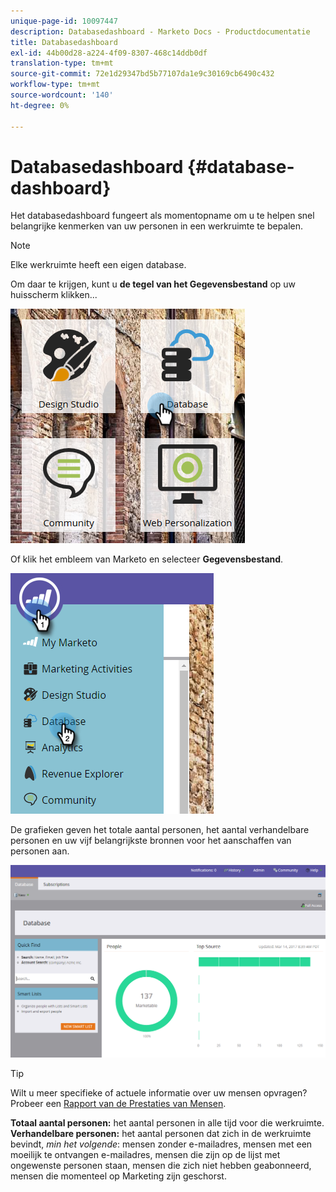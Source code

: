 ```yaml
---
unique-page-id: 10097447
description: Databasedashboard - Marketo Docs - Productdocumentatie
title: Databasedashboard
exl-id: 44b00d28-a224-4f09-8307-468c14ddb0df
translation-type: tm+mt
source-git-commit: 72e1d29347bd5b77107da1e9c30169cb6490c432
workflow-type: tm+mt
source-wordcount: '140'
ht-degree: 0%

---
```


# Databasedashboard {#database-dashboard}

Het databasedashboard fungeert als momentopname om u te helpen snel belangrijke kenmerken van uw personen in een werkruimte te bepalen.

>[!NOTE]
>
>Elke werkruimte heeft een eigen database.

Om daar te krijgen, kunt u **de tegel van het Gegevensbestand** op uw huisscherm klikken...

![](assets/db-3.png)

Of klik het embleem van Marketo en selecteer **Gegevensbestand**.

![](assets/db2.png)

De grafieken geven het totale aantal personen, het aantal verhandelbare personen en uw vijf belangrijkste bronnen voor het aanschaffen van personen aan.

![](assets/three-7.png)

>[!TIP]
>
>Wilt u meer specifieke of actuele informatie over uw mensen opvragen? Probeer een [Rapport van de Prestaties van Mensen](/help/marketo/product-docs/reporting/basic-reporting/report-types/people-performance-report.md).

**Totaal aantal personen:** het aantal personen in alle tijd voor die werkruimte.  **Verhandelbare personen:** het aantal personen dat zich in de werkruimte bevindt,  _min het volgende_: mensen zonder e-mailadres, mensen met een moeilijk te ontvangen e-mailadres, mensen die zijn op de lijst met ongewenste personen staan, mensen die zich niet hebben geabonneerd, mensen die momenteel op Marketing zijn geschorst.
